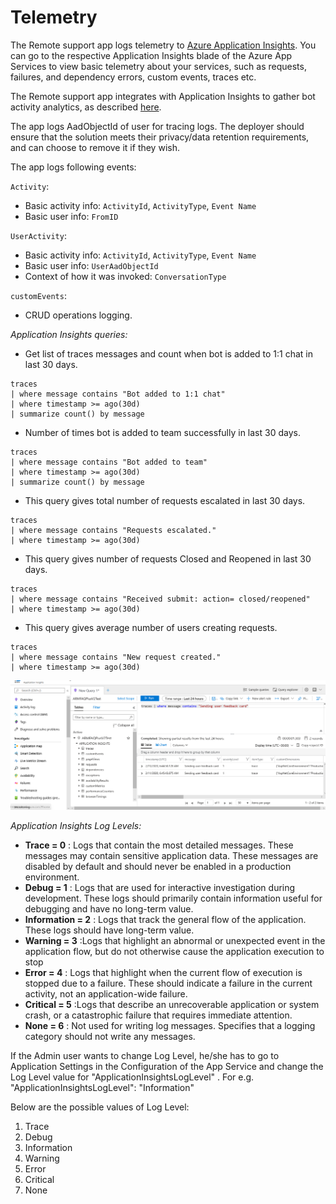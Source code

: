 # Telemetry

The Remote support app logs telemetry to [Azure Application Insights](https://azure.microsoft.com/en-us/services/monitor/). You can go to the respective Application Insights blade of the Azure App Services to view basic telemetry about your services, such as requests, failures, and dependency errors, custom events, traces etc.

The Remote support app integrates with Application Insights to gather bot activity analytics, as described [here](https://blog.botframework.com/2019/03/21/bot-analytics-behind-the-scenes/).

The app logs AadObjectId of user for tracing logs. The deployer should ensure that the solution meets their privacy/data retention requirements, and can choose to remove it if they wish.

The app logs following events:

`Activity`:
- Basic activity info: `ActivityId`, `ActivityType`, `Event Name`
- Basic user info: `FromID`

`UserActivity`:
- Basic activity info: `ActivityId`, `ActivityType`, `Event Name`
- Basic user info: `UserAadObjectId`
- Context of how it was invoked: `ConversationType`

`customEvents`:
- CRUD operations logging.

*Application Insights queries:*

- Get list of traces messages and count when bot is added to 1:1 chat in last 30 days.

```
traces
| where message contains "Bot added to 1:1 chat"
| where timestamp >= ago(30d) 
| summarize count() by message
```

- Number of times bot is added to team successfully in last 30 days.
  
```
traces
| where message contains "Bot added to team"
| where timestamp >= ago(30d) 
| summarize count() by message
```

- This query gives total number of requests escalated in last 30 days.

```
traces
| where message contains "Requests escalated."
| where timestamp >= ago(30d)
```

- This query gives number of requests Closed and Reopened in last 30 days.

```
traces
| where message contains "Received submit: action= closed/reopened"
| where timestamp >= ago(30d)
```

- This query gives average number of users creating requests.
```
traces
| where message contains "New request created."
| where timestamp >= ago(30d)
```

![trace_example](/Wiki/Images/trace_example.png)

*Application Insights Log Levels:*
- **Trace = 0** : Logs that contain the most detailed messages. These messages may contain sensitive application data. These messages are disabled by default and should never be enabled in a production environment.
- **Debug = 1** : Logs that are used for interactive investigation during development. These logs should primarily contain information useful for debugging and have no long-term value.
- **Information = 2** : Logs that track the general flow of the application. These logs should have long-term value.
- **Warning = 3** :Logs that highlight an abnormal or unexpected event in the application flow, but do not otherwise cause the application execution to stop
- **Error = 4** : Logs that highlight when the current flow of execution is stopped due to a failure. These should indicate a failure in the current activity, not an application-wide failure.
- **Critical = 5** :Logs that describe an unrecoverable application or system crash, or a catastrophic failure that requires immediate attention.
- **None = 6** : Not used for writing log messages. Specifies that a logging category should not write any messages.

If the Admin user wants to change Log Level, he/she has to go to Application Settings in the Configuration of the App Service and change the Log Level value for "ApplicationInsightsLogLevel" .
For e.g. 
"ApplicationInsightsLogLevel": "Information"

Below are the possible values of Log Level:  
1. Trace
2. Debug
3. Information
4. Warning
5. Error
6. Critical
7. None
